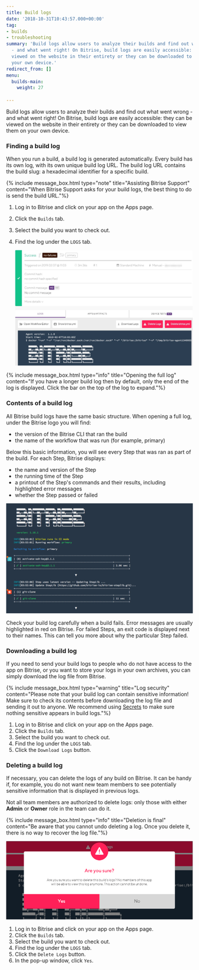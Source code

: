 ```yaml
---
title: Build logs
date: '2018-10-31T10:43:57.000+00:00'
tag:
- builds
- troubleshooting
summary: 'Build logs allow users to analyze their builds and find out what went wrong
  - and what went right! On Bitrise, build logs are easily accessible: they can be
  viewed on the website in their entirety or they can be downloaded to view them on
  your own device.'
redirect_from: []
menu:
  builds-main:
    weight: 27

---
```

Build logs allow users to analyze their builds and find out what went wrong - and what went right! On Bitrise, build logs are easily accessible: they can be viewed on the website in their entirety or they can be downloaded to view them on your own device.

### Finding a build log

When you run a build, a build log is generated automatically. Every build has its own log, with its own unique build log URL. The build log URL contains the build slug: a hexadecimal identifier for a specific build.

{% include message_box.html type="note" title="Assisting Bitrise Support" content="When Bitrise Support asks for your build logs, the best thing to do is send the build URL."%}

1. Log in to Bitrise and click on your app on the Apps page.
2. Click the `Builds` tab.
3. Select the build you want to check out.
4. Find the log under the `LOGS` tab.

   ![](/img/logs.jpg)

{% include message_box.html type="info" title="Opening the full log" content="If you have a longer build log then by default, only the end of the log is displayed. Click the bar on the top of the log to expand."%}

### Contents of a build log

All Bitrise build logs have the same basic structure. When opening a full log, under the Bitrise logo you will find:

* the version of the Bitrise CLI that ran the build
* the name of the workflow that was run (for example, primary)

Below this basic information, you will see every Step that was ran as part of the build. For each Step, Bitrise displays:

* the name and version of the Step
* the running time of the Step
* a printout of the Step's commands and their results, including highlighted error messages
* whether the Step passed or failed

![](/img/log-start.png)

Check your build log carefully when a build fails. Error messages are usually highlighted in red on Bitrise. For failed Steps, an exit code is displayed next to their names. This can tell you more about why the particular Step failed.

### Downloading a build log

If you need to send your build logs to people who do not have access to the app on Bitrise, or you want to store your logs in your own archives, you can simply download the log file from Bitrise.

{% include message_box.html type="warning" title="Log security" content="Please note that your build log can contain sensitive information! Make sure to check its contents before downloading the log file and sending it out to anyone. We recommend using [Secrets](https://devcenter.bitrise.io/builds/env-vars-secret-env-vars/#about-secrets) to make sure nothing sensitive appears in build logs."%}

1. Log in to Bitrise and click on your app on the Apps page.
2. Click the `Builds` tab.
3. Select the build you want to check out.
4. Find the log under the `LOGS` tab.
5. Click the `Download Logs` button.

### Deleting a build log

If necessary, you can delete the logs of any build on Bitrise. It can be handy if, for example, you do not want new team members to see potentially sensitive information that is displayed in previous logs.

Not all team members are authorized to delete logs: only those with either **Admin** or **Owner** role in the team can do it.

{% include message_box.html type="info" title="Deletion is final" content="Be aware that you cannot undo deleting a log. Once you delete it, there is no way to recover the log file."%}

![](/img/build-logs-are-you-sure-1.png)

1. Log in to Bitrise and click on your app on the Apps page.
2. Click the `Builds` tab.
3. Select the build you want to check out.
4. Find the log under the `LOGS` tab.
5. Click the `Delete Logs` button.
6. In the pop-up window, click `Yes`.
